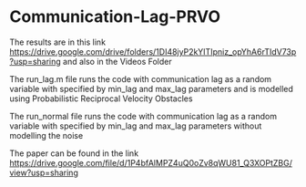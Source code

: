 # Communication-Lag-PRVO
The results are in this link https://drive.google.com/drive/folders/1DI48jyP2kYITIpniz_opYhA6rTIdV73p?usp=sharing
and also in the Videos Folder

The run_lag.m file runs the code with communication lag as a random variable with specified by min_lag and max_lag parameters and is modelled using Probabilistic Reciprocal Velocity Obstacles 

The run_normal file runs the code with communication lag as a random variable with specified by min_lag and max_lag parameters without modelling the noise

The paper can be found in the link https://drive.google.com/file/d/1P4bfAlMPZ4uQ0oZv8qWU81_Q3XOPtZBG/view?usp=sharing
